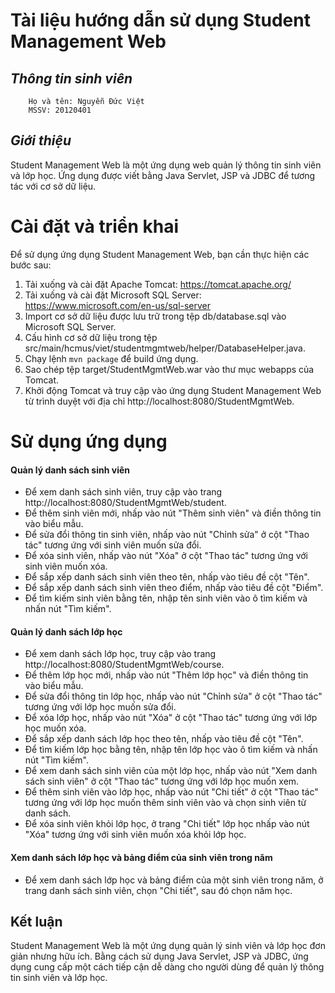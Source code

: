 # Tài liệu hướng dẫn sử dụng Student Management Web

## *Thông tin sinh viên*
        Họ và tên: Nguyễn Đức Việt
        MSSV: 20120401

## *Giới thiệu*
Student Management Web là một ứng dụng web quản lý thông tin sinh viên và lớp học. Ứng dụng được viết bằng Java Servlet, JSP và JDBC để tương tác với cơ sở dữ liệu.

# Cài đặt và triển khai
Để sử dụng ứng dụng Student Management Web, bạn cần thực hiện các bước sau:
1. Tải xuống và cài đặt Apache Tomcat: https://tomcat.apache.org/
2. Tải xuống và cài đặt Microsoft SQL Server: https://www.microsoft.com/en-us/sql-server
3. Import cơ sở dữ liệu được lưu trữ trong tệp db/database.sql vào Microsoft SQL Server.
4. Cấu hình cơ sở dữ liệu trong tệp src/main/hcmus/viet/studentmgmtweb/helper/DatabaseHelper.java.
5. Chạy lệnh `mvn package` để build ứng dụng.
6. Sao chép tệp target/StudentMgmtWeb.war vào thư mục webapps của Tomcat.
7. Khởi động Tomcat và truy cập vào ứng dụng Student Management Web từ trình duyệt với địa chỉ http://localhost:8080/StudentMgmtWeb.


# Sử dụng ứng dụng
#### Quản lý danh sách sinh viên
+ Để xem danh sách sinh viên, truy cập vào trang http://localhost:8080/StudentMgmtWeb/student.
+ Để thêm sinh viên mới, nhấp vào nút "Thêm sinh viên" và điền thông tin vào biểu mẫu.
+ Để sửa đổi thông tin sinh viên, nhấp vào nút "Chỉnh sửa" ở cột "Thao tác" tương ứng với sinh viên muốn sửa đổi.
+ Để xóa sinh viên, nhấp vào nút "Xóa" ở cột "Thao tác" tương ứng với sinh viên muốn xóa.
+ Để sắp xếp danh sách sinh viên theo tên, nhấp vào tiêu đề cột "Tên".
+ Để sắp xếp danh sách sinh viên theo điểm, nhấp vào tiêu đề cột "Điểm".
+ Để tìm kiếm sinh viên bằng tên, nhập tên sinh viên vào ô tìm kiếm và nhấn nút "Tìm kiếm".


#### Quản lý danh sách lớp học
+ Để xem danh sách lớp học, truy cập vào trang http://localhost:8080/StudentMgmtWeb/course.
+ Để thêm lớp học mới, nhấp vào nút "Thêm lớp học" và điền thông tin vào biểu mẫu.
+ Để sửa đổi thông tin lớp học, nhấp vào nút "Chỉnh sửa" ở cột "Thao tác" tương ứng với lớp học muốn sửa đổi.
+ Để xóa lớp học, nhấp vào nút "Xóa" ở cột "Thao tác" tương ứng với lớp học muốn xóa.
+ Để sắp xếp danh sách lớp học theo tên, nhấp vào tiêu đề cột "Tên".
+ Để tìm kiếm lớp học bằng tên, nhập tên lớp học vào ô tìm kiếm và nhấn nút "Tìm kiếm".
+ Để xem danh sách sinh viên của một lớp học, nhấp vào nút "Xem danh sách sinh viên" ở cột "Thao tác" tương ứng với lớp học muốn xem.
+ Để thêm sinh viên vào lớp học, nhấp vào nút "Chi tiết" ở cột "Thao tác" tương ứng với lớp học muốn thêm sinh viên vào và chọn sinh viên từ danh sách.
+ Để xóa sinh viên khỏi lớp học, ở trang "Chi tiết" lớp học nhấp vào nút "Xóa" tương ứng với sinh viên muốn xóa khỏi lớp học.

#### Xem danh sách lớp học và bảng điểm của sinh viên trong năm

+ Để xem danh sách lớp học và bảng điểm của một sinh viên trong năm, ở trang danh sách sinh viên, chọn "Chi tiết", sau đó chọn năm học.

## Kết luận

Student Management Web là một ứng dụng quản lý sinh viên và lớp học đơn giản nhưng hữu ích. Bằng cách sử dụng Java Servlet, JSP và JDBC, ứng dụng cung cấp một cách tiếp cận dễ dàng cho người dùng để quản lý thông tin sinh viên và lớp học.
